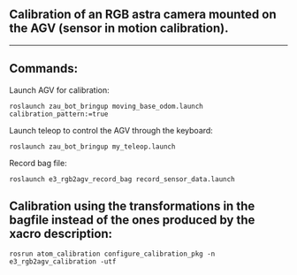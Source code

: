 ## Calibration of an RGB astra camera mounted on the AGV (sensor in motion calibration).
_______________________________

## Commands:

Launch AGV for calibration:

    roslaunch zau_bot_bringup moving_base_odom.launch calibration_pattern:=true

Launch teleop to control the AGV through the keyboard:

    roslaunch zau_bot_bringup my_teleop.launch 

Record bag file:

    roslaunch e3_rgb2agv_record_bag record_sensor_data.launch

## Calibration using the transformations in the bagfile instead of the ones produced by the xacro description:

    rosrun atom_calibration configure_calibration_pkg -n e3_rgb2agv_calibration -utf

 
